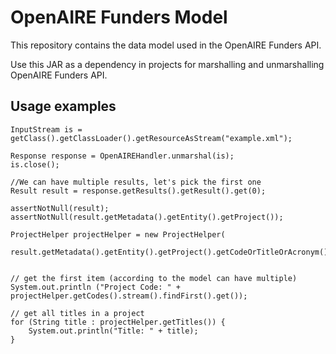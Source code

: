 # OpenAIRE Funders Model

This repository contains the data model used in the OpenAIRE Funders API.

Use this JAR as a dependency in projects for marshalling and unmarshalling OpenAIRE Funders API.

## Usage examples

	InputStream is = getClass().getClassLoader().getResourceAsStream("example.xml");
	
	Response response = OpenAIREHandler.unmarshal(is);
	is.close();
	
	//We can have multiple results, let's pick the first one
	Result result = response.getResults().getResult().get(0);
	
	assertNotNull(result);
	assertNotNull(result.getMetadata().getEntity().getProject());
	
	ProjectHelper projectHelper = new ProjectHelper(
			result.getMetadata().getEntity().getProject().getCodeOrTitleOrAcronym());

			
	// get the first item (according to the model can have multiple)
	System.out.println ("Project Code: " + projectHelper.getCodes().stream().findFirst().get());

	// get all titles in a project
	for (String title : projectHelper.getTitles()) {
		System.out.println("Title: " + title);
	}

